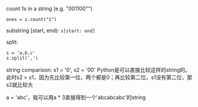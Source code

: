 count 1s in a string (e.g. "001100"")

`ones = s.count("1")`

substring [start, end): `s[start: end]`

split:
```
s = 'a,b,c'
s.split(',')
```

string comparison: 
s1 = '0', s2 = '00'
Python是可以直接比较这样的string的。
此时s2 > s1，因为先比较第一位，两个都是0；再比较第二位，s1没有第二位，那s2就比较大

a = 'abc'，我可以用a * 3直接得到一个'abcabcabc'的string

